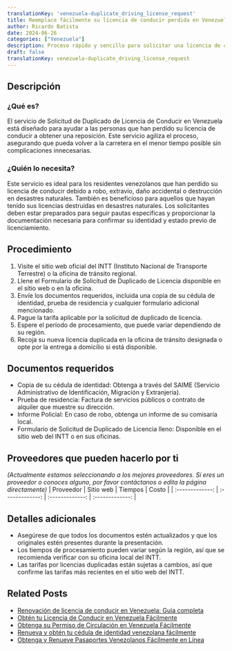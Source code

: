 ```yaml
---
translationKey: 'venezuela-duplicate_driving_license_request'
title: Reemplace fácilmente su licencia de conducir perdida en Venezuela
author: Ricardo Batista
date: 2024-06-26
categories: ["Venezuela"]
description: Proceso rápido y sencillo para solicitar una licencia de conducir duplicada en Venezuela. Vuelva a la carretera de forma rápida y segura.
draft: false
translationKey: venezuela-duplicate_driving_license_request
---
```


## Descripción
### ¿Qué es?
El servicio de Solicitud de Duplicado de Licencia de Conducir en Venezuela está diseñado para ayudar a las personas que han perdido su licencia de conducir a obtener una reposición. Este servicio agiliza el proceso, asegurando que pueda volver a la carretera en el menor tiempo posible sin complicaciones innecesarias.

### ¿Quién lo necesita?
Este servicio es ideal para los residentes venezolanos que han perdido su licencia de conducir debido a robo, extravío, daño accidental o destrucción en desastres naturales. También es beneficioso para aquellos que hayan tenido sus licencias destruidas en desastres naturales. Los solicitantes deben estar preparados para seguir pautas específicas y proporcionar la documentación necesaria para confirmar su identidad y estado previo de licenciamiento.

## Procedimiento

1. Visite el sitio web oficial del INTT (Instituto Nacional de Transporte Terrestre) o la oficina de tránsito regional.
2. Llene el Formulario de Solicitud de Duplicado de Licencia disponible en el sitio web o en la oficina.
3. Envíe los documentos requeridos, incluida una copia de su cédula de identidad, prueba de residencia y cualquier formulario adicional mencionado.
4. Pague la tarifa aplicable por la solicitud de duplicado de licencia.
5. Espere el período de procesamiento, que puede variar dependiendo de su región.
6. Recoja su nueva licencia duplicada en la oficina de tránsito designada o opte por la entrega a domicilio si está disponible.

## Documentos requeridos

- Copia de su cédula de identidad: Obtenga a través del SAIME (Servicio Administrativo de Identificación, Migración y Extranjería).
- Prueba de residencia: Factura de servicios públicos o contrato de alquiler que muestre su dirección.
- Informe Policial: En caso de robo, obtenga un informe de su comisaría local.
- Formulario de Solicitud de Duplicado de Licencia lleno: Disponible en el sitio web del INTT o en sus oficinas.

## Proveedores que pueden hacerlo por ti
_(Actualmente estamos seleccionando a los mejores proveedores. Si eres un proveedor o conoces alguno, por favor contáctanos o edita la página directamente)_
| Proveedor       |     Sitio web     |     Tiempos    |       Costo      |
| :-------------: | :-------------: |  :-------------: | :-------------: |

## Detalles adicionales

- Asegúrese de que todos los documentos estén actualizados y que los originales estén presentes durante la presentación.
- Los tiempos de procesamiento pueden variar según la región, así que se recomienda verificar con su oficina local del INTT.
- Las tarifas por licencias duplicadas están sujetas a cambios, así que confirme las tarifas más recientes en el sitio web del INTT.


## Related Posts

- [Renovación de licencia de conducir en Venezuela: Guía completa](https://tramitit.com/es/guides/venezuela/renovación_de_licencia_de_conducir/)
- [Obtén tu Licencia de Conducir en Venezuela Fácilmente](https://tramitit.com/es/guides/venezuela/licencia_de_conducir/)
- [Obtenga su Permiso de Circulación en Venezuela Fácilmente](https://tramitit.com/es/guides/venezuela/permiso_de_circulación/)
- [Renueva y obtén tu cédula de identidad venezolana fácilmente](https://tramitit.com/es/guides/venezuela/cédula_de_identidad/)
- [Obtenga y Renueve Pasaportes Venezolanos Fácilmente en Línea](https://tramitit.com/es/guides/venezuela/pasaporte_venezolano/)